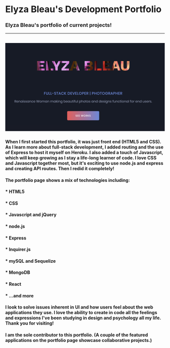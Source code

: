 # Elyza Bleau's Development Portfolio

### Elyza Bleau's portfolio of current projects! 
------------------------------------------------------------------------------------------------
![Bleaufolio screenshot](./static/images/Bleaufolio-screenshot.png)
------------------------------------------------------------------------------------------------
#### When I first started this portfolio, it was just front end (HTML5 and CSS). As I learn more about full-stack development, I added routing and the use of Express to host it myself on Heroku. I also added a touch of Javascript, which will keep growing as I stay a life-long learner of code. I love CSS and Javascript together most, but it's exciting to use node.js and express and creating API routes. Then I redid it completely!

#### The portfolio page shows a mix of technologies including:
#### * HTML5
#### * CSS
#### * Javascript and jQuery
#### * node.js
#### * Express
#### * Inquirer.js
#### * mySQL and Sequelize
#### * MongoDB
#### * React
#### * ...and more

#### I look to solve issues inherent in UI and how users feel about the web applications they use. I love the ability to create in code all the feelings and expressions I've been studying in design and psychology all my life. Thank you for visiting!

#### I am the sole contributor to this portfolio. (A couple of the featured applications on the portfolio page showcase collaborative projects.)





